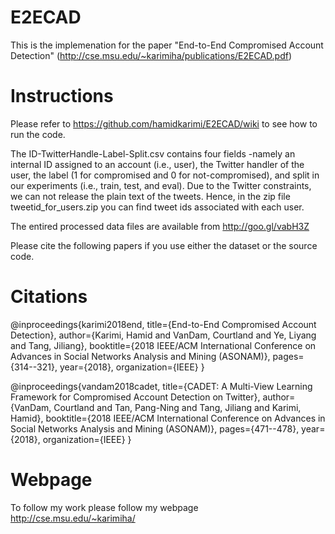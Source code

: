 # E2ECAD
This is the implemenation for the paper "End-to-End Compromised Account Detection" (http://cse.msu.edu/~karimiha/publications/E2ECAD.pdf)

# Instructions 
Please refer to https://github.com/hamidkarimi/E2ECAD/wiki to see how to run the code.


The ID-TwitterHandle-Label-Split.csv contains four fields -namely an internal ID assigned to an account (i.e., user), the Twitter handler of the user, the label (1 for compromised and 0 for not-compromised), and split in our experiments (i.e., train, test, and eval). Due to the Twitter constraints, we can not release the plain text of the tweets. Hence, in the zip file tweetid_for_users.zip you can find tweet ids associated with each user. 

The entired processed data files are available from http://goo.gl/vabH3Z

Please cite the following papers if you use either the dataset or the source code. 

# Citations
@inproceedings{karimi2018end,
  title={End-to-End Compromised Account Detection},
  author={Karimi, Hamid and VanDam, Courtland and Ye, Liyang and Tang, Jiliang},
  booktitle={2018 IEEE/ACM International Conference on Advances in Social Networks Analysis and Mining (ASONAM)},
  pages={314--321},
  year={2018},
  organization={IEEE}
}


@inproceedings{vandam2018cadet,
  title={CADET: A Multi-View Learning Framework for Compromised Account Detection on Twitter},
  author={VanDam, Courtland and Tan, Pang-Ning and Tang, Jiliang and Karimi, Hamid},
  booktitle={2018 IEEE/ACM International Conference on Advances in Social Networks Analysis and Mining (ASONAM)},
  pages={471--478},
  year={2018},
  organization={IEEE}
}

# Webpage 
To follow my work please follow my webpage 
http://cse.msu.edu/~karimiha/
